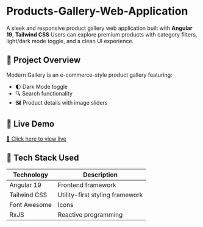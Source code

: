 # Products-Gallery-Web-Application

A sleek and responsive product gallery web application built with **Angular 19**, **Tailwind CSS** 
Users can explore premium products with category filters, light/dark mode toggle, and a clean UI experience.

## 📝 Project Overview

Modern Gallery is an e-commerce-style product gallery featuring:

- 🌓 Dark Mode toggle
- 🔍 Search functionality
- 🖼️ Product details with image sliders

## 🚀 Live Demo

[🔗 Click here to view live](https://products-gallery-web-application-pi.vercel.app/)

## 🧱 Tech Stack Used

| Technology      | Description                      |
|---------------- |----------------------------------|
| Angular 19      | Frontend framework               |
| Tailwind CSS    | Utility-first styling framework  |
| Font Awesome    | Icons                            |
| RxJS            | Reactive programming             |

